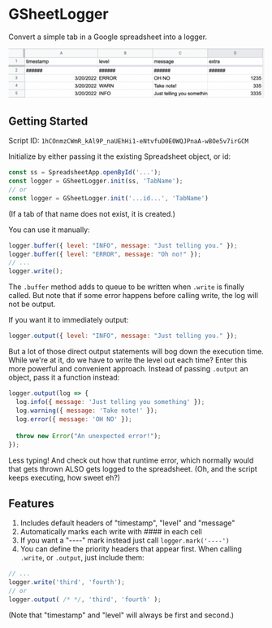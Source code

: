# GSheetLogger

Convert a simple tab in a Google spreadsheet into a logger.

![Alt text](/logger_example.png "Optional Title")


## Getting Started

Script ID: `1hCOnmzCWmR_kAl9P_naUEhHi1-eNtvfuD0E0WQJPnaA-wBOe5v7irGCM`

Initialize by either passing it the existing Spreadsheet object, or id:

```js
const ss = SpreadsheetApp.openById('...');
const logger = GSheetLogger.init(ss, 'TabName');
// or
const logger = GSheetLogger.init('...id...', 'TabName')
```

(If a tab of that name does not exist, it is created.)

You can use it manually:

```js
logger.buffer({ level: "INFO", message: "Just telling you." });
logger.buffer({ level: "ERROR", message: "Oh no!" });
// ... 
logger.write();
```

The `.buffer` method adds to queue to be written when `.write` is finally called. But note that if some error happens before calling write, the log will not be output.

If you want it to immediately output:

```js
logger.output({ level: "INFO", message: "Just telling you." });
```

But a lot of those direct output statements will bog down the execution time. While we're at it, do we have to write the level out each time? Enter this more powerful and convenient approach. Instead of passing `.output` an object, pass it a function instead:

```js
logger.output(log => {
  log.info({ message: 'Just telling you something' });
  log.warning({ message: 'Take note!' });
  log.error({ message: 'OH NO' });
  
  throw new Error("An unexpected error!");
});
```

Less typing! And check out how that runtime error, which normally would  that gets thrown ALSO gets logged to the spreadsheet. (Oh, and the script keeps executing, how sweet eh?)

## Features

1. Includes default headers of "timestamp", "level" and "message"
2. Automatically marks each write with #### in each cell 
3. If you want a "----" mark instead just call `logger.mark('----')`
4. You can define the priority headers that appear first. When calling `.write`, or `.output`, just include them:

```js
// ...
logger.write('third', 'fourth');
// or
logger.output( /* */, 'third', 'fourth' );
```

(Note that "timestamp" and "level" will always be first and second.)
